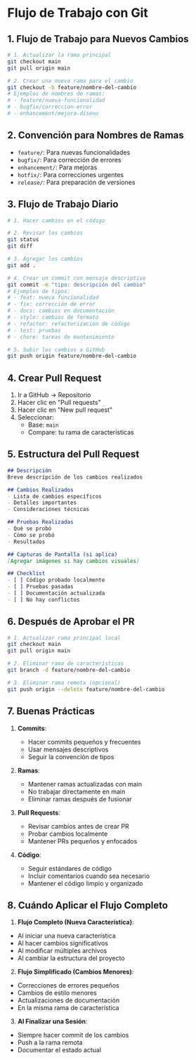 # Flujo de Trabajo con Git

## 1. Flujo de Trabajo para Nuevos Cambios

```bash
# 1. Actualizar la rama principal
git checkout main
git pull origin main

# 2. Crear una nueva rama para el cambio
git checkout -b feature/nombre-del-cambio
# Ejemplos de nombres de ramas:
# - feature/nueva-funcionalidad
# - bugfix/correccion-error
# - enhancement/mejora-diseno
```

## 2. Convención para Nombres de Ramas
- `feature/`: Para nuevas funcionalidades
- `bugfix/`: Para corrección de errores
- `enhancement/`: Para mejoras
- `hotfix/`: Para correcciones urgentes
- `release/`: Para preparación de versiones

## 3. Flujo de Trabajo Diario
```bash
# 1. Hacer cambios en el código

# 2. Revisar los cambios
git status
git diff

# 3. Agregar los cambios
git add .

# 4. Crear un commit con mensaje descriptivo
git commit -m "tipo: descripción del cambio"
# Ejemplos de tipos:
# - feat: nueva funcionalidad
# - fix: corrección de error
# - docs: cambios en documentación
# - style: cambios de formato
# - refactor: refactorización de código
# - test: pruebas
# - chore: tareas de mantenimiento

# 5. Subir los cambios a GitHub
git push origin feature/nombre-del-cambio
```

## 4. Crear Pull Request
1. Ir a GitHub → Repositorio
2. Hacer clic en "Pull requests"
3. Hacer clic en "New pull request"
4. Seleccionar:
   - Base: `main`
   - Compare: tu rama de características

## 5. Estructura del Pull Request
```markdown
## Descripción
Breve descripción de los cambios realizados

## Cambios Realizados
- Lista de cambios específicos
- Detalles importantes
- Consideraciones técnicas

## Pruebas Realizadas
- Qué se probó
- Cómo se probó
- Resultados

## Capturas de Pantalla (si aplica)
[Agregar imágenes si hay cambios visuales]

## Checklist
- [ ] Código probado localmente
- [ ] Pruebas pasadas
- [ ] Documentación actualizada
- [ ] No hay conflictos
```

## 6. Después de Aprobar el PR
```bash
# 1. Actualizar rama principal local
git checkout main
git pull origin main

# 2. Eliminar rama de características
git branch -d feature/nombre-del-cambio

# 3. Eliminar rama remota (opcional)
git push origin --delete feature/nombre-del-cambio
```

## 7. Buenas Prácticas
1. **Commits**:
   - Hacer commits pequeños y frecuentes
   - Usar mensajes descriptivos
   - Seguir la convención de tipos

2. **Ramas**:
   - Mantener ramas actualizadas con main
   - No trabajar directamente en main
   - Eliminar ramas después de fusionar

3. **Pull Requests**:
   - Revisar cambios antes de crear PR
   - Probar cambios localmente
   - Mantener PRs pequeños y enfocados

4. **Código**:
   - Seguir estándares de código
   - Incluir comentarios cuando sea necesario
   - Mantener el código limpio y organizado

## 8. Cuándo Aplicar el Flujo Completo

1. **Flujo Completo (Nueva Característica)**:
- Al iniciar una nueva característica
- Al hacer cambios significativos
- Al modificar múltiples archivos
- Al cambiar la estructura del proyecto

2. **Flujo Simplificado (Cambios Menores)**:
- Correcciones de errores pequeños
- Cambios de estilo menores
- Actualizaciones de documentación
- En la misma rama de característica

3. **Al Finalizar una Sesión**:
- Siempre hacer commit de los cambios
- Push a la rama remota
- Documentar el estado actual
